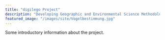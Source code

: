 ```yaml
---
title: "digilego Project"
description: "Developing Geographic and Environmental Science Methodology Teaching Resources"
featured_image: "/images/site/Vogelbestimmung.jpg"
---
```


Some introductory information about the project.
